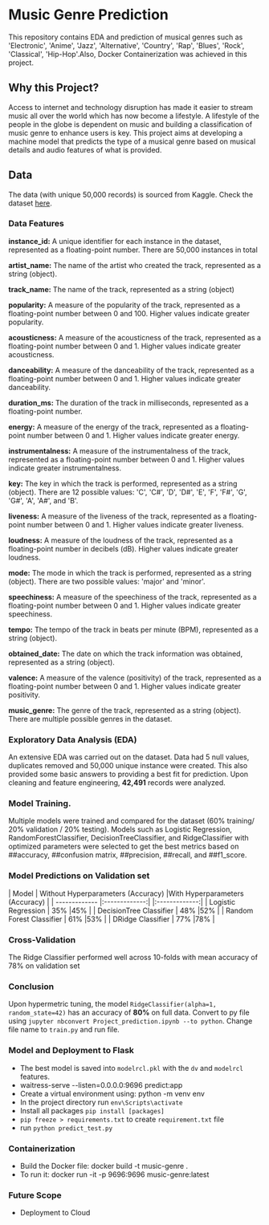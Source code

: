 # Music Genre Prediction 

This repository contains EDA and prediction of musical genres such as  'Electronic', 'Anime', 'Jazz', 'Alternative', 'Country', 'Rap', 'Blues', 'Rock', 'Classical', 'Hip-Hop'.Also, Docker Containerization was achieved in this project.


## Why this Project?

Access to internet and technology disruption has made it easier to stream music all over the world which has now become a lifestyle. A lifestyle of the people in the globe is dependent on music and building a classification of music genre to enhance users is key. This project aims at developing a machine model that predicts the type of a musical genre based on musical details and audio features of what is provided.

## Data
The data (with unique 50,000 records) is sourced from Kaggle. Check the dataset [here](https://www.kaggle.com/datasets/vicsuperman/prediction-of-music-genre/data).

### Data Features

**instance_id:** A unique identifier for each instance in the dataset, represented as a floating-point number. There are 50,000 instances in total

**artist_name:** The name of the artist who created the track, represented as a string (object).

**track_name:** The name of the track, represented as a string (object)

**popularity:** A measure of the popularity of the track, represented as a floating-point number between 0 and 100. Higher values indicate greater popularity.

**acousticness:** A measure of the acousticness of the track, represented as a floating-point number between 0 and 1. Higher values indicate greater acousticness.

**danceability:** A measure of the danceability of the track, represented as a floating-point number between 0 and 1. Higher values indicate greater danceability.

**duration_ms:** The duration of the track in milliseconds, represented as a floating-point number.

**energy:** A measure of the energy of the track, represented as a floating-point number between 0 and 1. Higher values indicate greater energy.

**instrumentalness:** A measure of the instrumentalness of the track, represented as a floating-point number between 0 and 1. Higher values indicate greater instrumentalness.

**key:** The key in which the track is performed, represented as a string (object). There are 12 possible values: 'C', 'C#', 'D', 'D#', 'E', 'F', 'F#', 'G', 'G#', 'A', 'A#', and 'B'.

**liveness:** A measure of the liveness of the track, represented as a floating-point number between 0 and 1. Higher values indicate greater liveness.

**loudness:** A measure of the loudness of the track, represented as a floating-point number in decibels (dB). Higher values indicate greater loudness.

**mode:** The mode in which the track is performed, represented as a string (object). There are two possible values: 'major' and 'minor'.

**speechiness:** A measure of the speechiness of the track, represented as a floating-point number between 0 and 1. Higher values indicate greater speechiness.

**tempo:** The tempo of the track in beats per minute (BPM), represented as a string (object).

**obtained_date:** The date on which the track information was obtained, represented as a string (object).

**valence:** A measure of the valence (positivity) of the track, represented as a floating-point number between 0 and 1. Higher values indicate greater positivity.

**music_genre:** The genre of the track, represented as a string (object). There are multiple possible genres in the dataset.
 


### Exploratory Data Analysis (EDA)
An extensive EDA was carried out on the dataset. Data had 5 null values, duplicates removed and 50,000 unique instance were created. This also provided some basic answers to providing a best fit for prediction. Upon cleaning and feature engineering, **42,491** records were analyzed.


### Model Training.
Multiple models were trained and compared for the dataset (60% training/ 20% validation / 20% testing). Models such as Logistic Regression, RandomForestClassifier, DecisionTreeClassifier, and RidgeClassifier with optimized parameters were selected to get the best metrics based on ##accuracy, ##confusion matrix, ##precision, ##recall, and ##f1_score. 

### Model Predictions on Validation set

| Model       | Without Hyperparameters (Accuracy)      |With Hyperparameters (Accuracy)   | 
| ------------- |:-------------:| |:-------------:| 
| Logistic Regression       | 35%      |45%   | 
| DecisionTree Classifier       | 48%      |52%   | 
| Random Forest Classifier       | 61%      |53%   |
| DRidge Classifier       | 77%      |78%   |  



### Cross-Validation
The Ridge Classifier performed well across 10-folds with mean accuracy of 78% on validation set

### Conclusion
Upon hypermetric tuning, the model `RidgeClassifier(alpha=1, random_state=42)` has an accuracy of **80%** on full data. Convert to py file using `jupyter nbconvert Project_prediction.ipynb --to python`. Change file name to `train.py` and run file.

### Model and Deployment to Flask
* The best model is saved into `modelrcl.pkl` with the `dv` and `modelrcl` features.
* waitress-serve --listen=0.0.0.0:9696 predict:app
* Create a virtual environment using: python -m venv env
* In the project directory run `env\Scripts\activate`
* Install all packages `pip install [packages]`
* `pip freeze > requirements.txt` to create `requirement.txt` file
* run `python predict_test.py`

### Containerization
* Build the Docker file: docker build -t music-genre .
* To run it: docker run -it -p 9696:9696 music-genre:latest


### Future Scope
*  Deployment to Cloud

